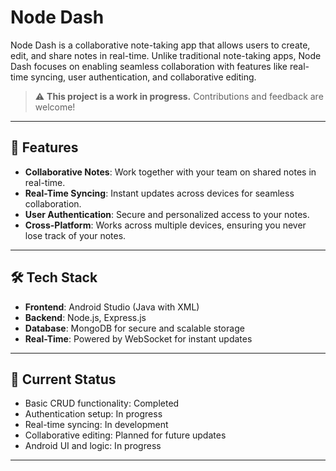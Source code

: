 # Node Dash

Node Dash is a collaborative note-taking app that allows users to create, edit, and share notes in real-time. Unlike traditional note-taking apps, Node Dash focuses on enabling seamless collaboration with features like real-time syncing, user authentication, and collaborative editing.  

> ⚠ **This project is a work in progress.** Contributions and feedback are welcome!  

---

## 🚀 Features  

- **Collaborative Notes**: Work together with your team on shared notes in real-time.  
- **Real-Time Syncing**: Instant updates across devices for seamless collaboration.  
- **User Authentication**: Secure and personalized access to your notes.  
- **Cross-Platform**: Works across multiple devices, ensuring you never lose track of your notes.  

---

## 🛠️ Tech Stack  

- **Frontend**: Android Studio (Java with XML)  
- **Backend**: Node.js, Express.js  
- **Database**: MongoDB for secure and scalable storage  
- **Real-Time**: Powered by WebSocket for instant updates  

---

## 🔄 Current Status  

- Basic CRUD functionality: Completed  
- Authentication setup: In progress  
- Real-time syncing: In development  
- Collaborative editing: Planned for future updates  
- Android UI and logic: In progress    
 
---
